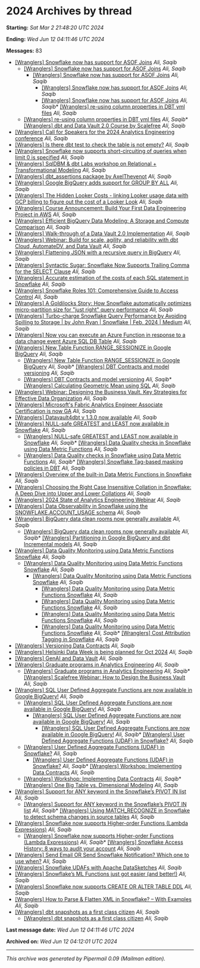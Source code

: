 



2024 Archives by thread
=======================




**Starting:** *Sat Mar 2 21:48:20 UTC 2024*  

**Ending:** *Wed Jun 12 04:11:46 UTC 2024*  

**Messages:** 83
* [[Wranglers] Snowflake now has support for ASOF Joins](000000.html)
*Ali, Saqib*
	+ [[Wranglers] Snowflake now has support for ASOF Joins](000054.html)
	*Ali, Saqib*
		- [[Wranglers] Snowflake now has support for ASOF Joins](000067.html)
		*Ali, Saqib*
			* [[Wranglers] Snowflake now has support for ASOF Joins](000068.html)
			*Ali, Saqib*
			* [[Wranglers] Snowflake now has support for ASOF Joins](000070.html)
			*Ali, Saqib** [[Wranglers] re-using column properties in DBT yml files](000001.html)
*Ali, Saqib*
	+ [[Wranglers] re-using column properties in DBT yml files](000002.html)
	*Ali, Saqib** [[Wranglers] dbt and Data Vault 2.0 Course by Scalefree](000003.html)
*Ali, Saqib*
* [[Wranglers] Call for Speakers for the 2024 Analytics Engineering conference](000004.html)
*Ali, Saqib*
* [[Wranglers] Is there dbt test to check the table is not empty?](000005.html)
*Ali, Saqib*
* [[Wranglers] Snowflake now supports short-circuiting of queries when limit 0 is specified](000006.html)
*Ali, Saqib*
* [[Wranglers] SqlDBM & dbt Labs workshop on Relational + Transformational Modeling](000007.html)
*Ali, Saqib*
* [[Wranglers] dbt\_assertions package by AxelThevenot](000008.html)
*Ali, Saqib*
* [[Wranglers] Google BigQuery adds support for GROUP BY ALL](000009.html)
*Ali, Saqib*
* [[Wranglers] The Hidden Looker Costs - linking Looker usage data with GCP billing to figure out the cost of a Looker Look](000010.html)
*Ali, Saqib*
* [[Wranglers] Course Announcement: Build Your First Data Engineering Project in AWS](000011.html)
*Ali, Saqib*
* [[Wranglers] Efficient BigQuery Data Modeling: A Storage and Compute Comparison](000012.html)
*Ali, Saqib*
* [[Wranglers] Walk-through of a Data Vault 2.0 Implementation](000013.html)
*Ali, Saqib*
* [[Wranglers] Webinar: Build for scale, agility, and reliability with dbt Cloud, AutomateDV, and Data Vault](000014.html)
*Ali, Saqib*
* [[Wranglers] Flattening JSON with a recursive query in BigQuery](000015.html)
*Ali, Saqib*
* [[Wranglers] Syntactic Sugar: Snowflake Now Supports Trailing Comma for the SELECT Clause](000016.html)
*Ali, Saqib*
* [[Wranglers] Accurate estimation of the costs of each SQL statement in Snowflake](000017.html)
*Ali, Saqib*
* [[Wranglers] Snowflake Roles 101: Comprehensive Guide to Access Control](000018.html)
*Ali, Saqib*
* [[Wranglers] A Goldilocks Story: How Snowflake automatically optimizes micro-partition size for "just right" query performance](000019.html)
*Ali, Saqib*
* [[Wranglers] Turbo-charge Snowflake Query Performance by Avoiding Spilling to Storage \| by John Ryan \| Snowflake \| Feb, 2024 \| Medium](000020.html)
*Ali, Saqib*
* [[Wranglers] Now you can execute an Azure Function in response to a data change event Azure SQL DB Table](000021.html)
*Ali, Saqib*
* [[Wranglers] New Table Function RANGE\_SESSIONIZE in Google BigQuery](000022.html)
*Ali, Saqib*
	+ [[Wranglers] New Table Function RANGE\_SESSIONIZE in Google BigQuery](000023.html)
	*Ali, Saqib** [[Wranglers] DBT Contracts and model versioning](000024.html)
*Ali, Saqib*
	+ [[Wranglers] DBT Contracts and model versioning](000042.html)
	*Ali, Saqib** [[Wranglers] Calculating Geometric Mean using SQL](000025.html)
*Ali, Saqib*
* [[Wranglers] Webinar: Designing the Business Vault. Key Strategies for Effective Data Organization](000026.html)
*Ali, Saqib*
* [[Wranglers] Microsoft's Fabric Analytics Engineer Associate Certification is now GA](000027.html)
*Ali, Saqib*
* [[Wranglers] Datavault4dbt v 1.3.0 now available](000028.html)
*Ali, Saqib*
* [[Wranglers] NULL-safe GREATEST and LEAST now available in Snowflake](000029.html)
*Ali, Saqib*
	+ [[Wranglers] NULL-safe GREATEST and LEAST now available in Snowflake](000030.html)
	*Ali, Saqib** [[Wranglers] Data Quality checks in Snowflake using Data Metric Functions](000031.html)
*Ali, Saqib*
	+ [[Wranglers] Data Quality checks in Snowflake using Data Metric Functions](000033.html)
	*Ali, Saqib** [[Wranglers] Snowflake Tag-based masking policies in DBT](000032.html)
*Ali, Saqib*
* [[Wranglers] Overview of the built-in Data Metric Functions in Snowflake](000034.html)
*Ali, Saqib*
* [[Wranglers] Choosing the Right Case Insensitive Collation in Snowflake: A Deep Dive into Upper and Lower Collations](000035.html)
*Ali, Saqib*
* [[Wranglers] 2024 State of Analytics Engineering Webinar](000036.html)
*Ali, Saqib*
* [[Wranglers] Data Observability in Snowflake using the SNOWFLAKE.ACCOUNT\_USAGE schema](000037.html)
*Ali, Saqib*
* [[Wranglers] BigQuery data clean rooms now generally available](000038.html)
*Ali, Saqib*
	+ [[Wranglers] BigQuery data clean rooms now generally available](000047.html)
	*Ali, Saqib** [[Wranglers] Partitioning in Google BigQuery and dbt Incremental models](000039.html)
*Ali, Saqib*
* [[Wranglers] Data Quality Monitoring using Data Metric Functions Snowflake](000040.html)
*Ali, Saqib*
	+ [[Wranglers] Data Quality Monitoring using Data Metric Functions Snowflake](000041.html)
	*Ali, Saqib*
		- [[Wranglers] Data Quality Monitoring using Data Metric Functions Snowflake](000050.html)
		*Ali, Saqib*
			* [[Wranglers] Data Quality Monitoring using Data Metric Functions Snowflake](000056.html)
			*Ali, Saqib*
			* [[Wranglers] Data Quality Monitoring using Data Metric Functions Snowflake](000059.html)
			*Ali, Saqib*
			* [[Wranglers] Data Quality Monitoring using Data Metric Functions Snowflake](000076.html)
			*Ali, Saqib*
			* [[Wranglers] Data Quality Monitoring using Data Metric Functions Snowflake](000081.html)
			*Ali, Saqib** [[Wranglers] Cost Attribution Tagging in Snowflake](000043.html)
*Ali, Saqib*
* [[Wranglers] Versioning Data Contracts](000044.html)
*Ali, Saqib*
* [[Wranglers] Helsinki Data Week is being planned for Oct 2024](000045.html)
*Ali, Saqib*
* [[Wranglers] GenAI and Data Vault](000046.html)
*Ali, Saqib*
* [[Wranglers] Graduate programs in Analytics Engineering](000048.html)
*Ali, Saqib*
	+ [[Wranglers] Graduate programs in Analytics Engineering](000051.html)
	*Ali, Saqib** [[Wranglers] Scalefree Webinar: How to Design the Business Vault](000049.html)
*Ali, Saqib*
* [[Wranglers] SQL User Defined Aggregate Functions are now available in Google BigQuery!](000052.html)
*Ali, Saqib*
	+ [[Wranglers] SQL User Defined Aggregate Functions are now available in Google BigQuery!](000053.html)
	*Ali, Saqib*
		- [[Wranglers] SQL User Defined Aggregate Functions are now available in Google BigQuery!](000055.html)
		*Ali, Saqib*
			* [[Wranglers] SQL User Defined Aggregate Functions are now available in Google BigQuery!](000066.html)
			*Ali, Saqib** [[Wranglers] User Defined Aggregate Functions (UDAF) in Snowflake?](000057.html)
*Ali, Saqib*
	+ [[Wranglers] User Defined Aggregate Functions (UDAF) in Snowflake?](000064.html)
	*Ali, Saqib*
		- [[Wranglers] User Defined Aggregate Functions (UDAF) in Snowflake?](000078.html)
		*Ali, Saqib** [[Wranglers] Workshop: Implementing Data Contracts](000058.html)
*Ali, Saqib*
	+ [[Wranglers] Workshop: Implementing Data Contracts](000072.html)
	*Ali, Saqib** [[Wranglers] One Big Table vs. Dimensional Modeling](000060.html)
*Ali, Saqib*
* [[Wranglers] Support for ANY keyword in the Snowflake’s PIVOT IN list](000061.html)
*Ali, Saqib*
	+ [[Wranglers] Support for ANY keyword in the Snowflake’s PIVOT IN list](000063.html)
	*Ali, Saqib** [[Wranglers] Using MATCH\_RECOGNIZE in Snowflake to detect schema changes in source tables](000062.html)
*Ali, Saqib*
* [[Wranglers] Snowflake now supports Higher-order Functions (Lambda Expressions)](000065.html)
*Ali, Saqib*
	+ [[Wranglers] Snowflake now supports Higher-order Functions (Lambda Expressions)](000069.html)
	*Ali, Saqib** [[Wranglers] Snowflake Access History: 8 ways to audit your account](000071.html)
*Ali, Saqib*
* [[Wranglers] Send Email OR Send Snowflake Notification? Which one to use when?](000073.html)
*Ali, Saqib*
* [[Wranglers] Snowflake UDAFs with Apache DataSketches](000074.html)
*Ali, Saqib*
* [[Wranglers] Snowflake’s ML Functions just got easier (and better!)](000075.html)
*Ali, Saqib*
* [[Wranglers] Snowflake now supports CREATE OR ALTER TABLE DDL](000077.html)
*Ali, Saqib*
* [[Wranglers] How to Parse & Flatten XML in Snowflake? – With Examples](000079.html)
*Ali, Saqib*
* [[Wranglers] dbt snapshots as a first class citizen](000080.html)
*Ali, Saqib*
	+ [[Wranglers] dbt snapshots as a first class citizen](000082.html)
	*Ali, Saqib*



**Last message date:**
*Wed Jun 12 04:11:46 UTC 2024*  

**Archived on:** *Wed Jun 12 04:12:01 UTC 2024*






---


*This archive was generated by
 Pipermail 0.09 (Mailman edition).*












